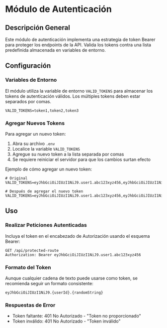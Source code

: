 # Módulo de Autenticación

## Descripción General
Este módulo de autenticación implementa una estrategia de token Bearer para proteger los endpoints de la API. Valida los tokens contra una lista predefinida almacenada en variables de entorno.

## Configuración

### Variables de Entorno
El módulo utiliza la variable de entorno `VALID_TOKENS` para almacenar los tokens de autenticación válidos. Los múltiples tokens deben estar separados por comas.

```env
VALID_TOKENS=token1,token2,token3
```

### Agregar Nuevos Tokens
Para agregar un nuevo token:

1. Abra su archivo `.env`
2. Localice la variable `VALID_TOKENS`
3. Agregue su nuevo token a la lista separada por comas
4. Se requiere reiniciar el servidor para que los cambios surtan efecto

Ejemplo de cómo agregar un nuevo token:
```env
# Original
VALID_TOKENS=eyJhbGciOiJIUzI1NiJ9.user1.abc123xyz456,eyJhbGciOiJIUzI1NiJ9.user2.def789uvw123

# Después de agregar el nuevo token
VALID_TOKENS=eyJhbGciOiJIUzI1NiJ9.user1.abc123xyz456,eyJhbGciOiJIUzI1NiJ9.user2.def789uvw123,eyJhbGciOiJIUzI1NiJ9.user3.ghi456rst789
```

## Uso

### Realizar Peticiones Autenticadas
Incluya el token en el encabezado de Autorización usando el esquema Bearer:

```http
GET /api/protected-route
Authorization: Bearer eyJhbGciOiJIUzI1NiJ9.user1.abc123xyz456
```

### Formato del Token
Aunque cualquier cadena de texto puede usarse como token, se recomienda seguir un formato consistente:
```
eyJhbGciOiJIUzI1NiJ9.{userId}.{randomString}
```

### Respuestas de Error
- Token faltante: 401 No Autorizado - "Token no proporcionado"
- Token inválido: 401 No Autorizado - "Token inválido"

